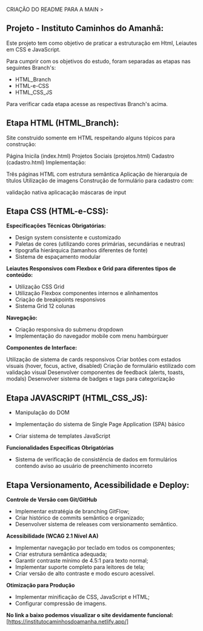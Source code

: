 CRIAÇÃO DO README PARA A MAIN >


## Projeto - Instituto Caminhos do Amanhã:

Este projeto tem como objetivo de praticar a estruturação em Html, Leiautes em CSS e JavaScript.

Para cumprir com os objetivos do estudo, foram separadas as etapas nas seguintes Branch's:

- HTML_Branch
- HTML-e-CSS
- HTML_CSS_JS

Para verificar cada etapa acesse as respectivas Branch's acima.

## Etapa HTML (HTML_Branch):

Site construido somente em HTML respeitando alguns tópicos para construção:

Página Inicila (index.html)
Projetos Sociais (projetos.html)
Cadastro (cadastro.html)
Implementação:

Três páginas HTML com estrutura semântica
Aplicação de hierarquia de títulos
Utilização de imagens
Construção de formulário para cadastro com:

validação nativa
aplicacação máscaras de input


## Etapa CSS (HTML-e-CSS):

**Especificações Técnicas Obrigatórias:**

- Design  system consistente e customizado 
- Paletas de cores (utilizando cores primárias, secundárias e neutras)
- tipografia hierárquica (tamanhos diferentes de fonte) 
- Sistema de espaçamento modular


**Leiautes Responsivos com Flexbox e Grid para diferentes tipos de conteúdo:**

- Utilização CSS Grid
- Utilização Flexbox componentes internos e alinhamentos
- Criação de breakpoints responsivos 
- Sistema Grid 12 colunas

**Navegação:**
- Criação responsiva do submenu dropdown
- Implementação do navegador mobile com menu hambúrguer


**Componentes de Interface:**

Utilização de sistema de cards responsivos
Criar botões com estados visuais (hover, focus, active, disabled)
Criação de formulário estilizado com validação visual
Desenvolver componentes de feedback (alerts, toasts, modals)
Desenvolver sistema de badges e tags para categorização


## Etapa JAVASCRIPT (HTML_CSS_JS):

- Manipulação do DOM

- Implementação do sistema de Single Page Application (SPA) básico

- Criar sistema de templates JavaScript

**Funcionalidades Específicas Obrigatórias**

- Sistema de verificação de consistência de dados em formulários contendo aviso ao usuário de preenchimento incorreto

## Etapa Versionamento, Acessibilidade e Deploy:

**Controle de Versão com Git/GitHub**
- Implementar estratégia de branching GitFlow;
- Criar histórico de commits semântico e organizado;
- Desenvolver sistema de releases com versionamento semântico.


**Acessibilidade (WCAG 2.1 Nível AA)**
- Implementar navegação por teclado em todos os componentes;
- Criar estrutura semântica adequada;
- Garantir contraste mínimo de 4.5:1 para texto normal;
- Implementar suporte completo para leitores de tela;
- Criar versão de alto contraste e modo escuro acessível.


**Otimização para Produção**
- Implementar minificação de CSS, JavaScript e HTML;
- Configurar compressão de imagens.

**No link a baixo podemos visualizar o site devidamente funcional:**
[https://institutocaminhosdoamanha.netlify.app/]
